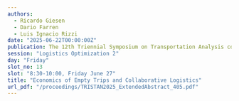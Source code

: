 ```yaml
---
authors:
  - Ricardo Giesen
  - Dario Farren
  - Luis Ignacio Rizzi
date: "2025-06-22T00:00:00Z"
publication: The 12th Triennial Symposium on Transportation Analysis conference
session: "Logistics Optimization 2"
day: "Friday"
slot_no: 13
slot: "8:30-10:00, Friday June 27"
title: "Economics of Empty Trips and Collaborative Logistics"
url_pdf: "/proceedings/TRISTAN2025_ExtendedAbstract_405.pdf"
---
```

